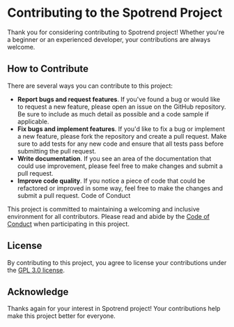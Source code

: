 # Contributing to the Spotrend Project

Thank you for considering contributing to Spotrend project! Whether you're a beginner or an experienced developer, your contributions are always welcome.

## How to Contribute

There are several ways you can contribute to this project:

- **Report bugs and request features**. If you've found a bug or would like to request a new feature, please open an issue on the GitHub repository. Be sure to include as much detail as possible and a code sample if applicable.
- **Fix bugs and implement features**. If you'd like to fix a bug or implement a new feature, please fork the repository and create a pull request. Make sure to add tests for any new code and ensure that all tests pass before submitting the pull request.
- **Write documentation**. If you see an area of the documentation that could use improvement, please feel free to make changes and submit a pull request.
- **Improve code quality**. If you notice a piece of code that could be refactored or improved in some way, feel free to make the changes and submit a pull request.
Code of Conduct

This project is committed to maintaining a welcoming and inclusive environment for all contributors. Please read and abide by the [Code of Conduct](https://github.com/mase-git/spotrend/blob/main/CODE_OF_CONDUCT.md) when participating in this project.

## License

By contributing to this project, you agree to license your contributions under the [GPL 3.0 license](https://github.com/mase-git/spotrends/blob/main/LICENSE).

## Acknowledge

Thanks again for your interest in Spotrend project! Your contributions help make this project better for everyone.